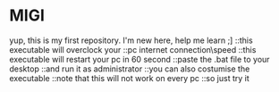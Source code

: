 # MIGI
yup, this is my first repository. I'm new here, help me learn ;]
::this executable will overclock your 
::pc internet connection\speed
::this executable will restart your pc in 60 second
::paste the .bat file to your desktop
::and run it as administrator
::you can also costumise the executable
::note that this will not work on every pc
::so just try it

